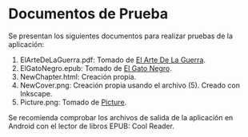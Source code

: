 # Documentos de Prueba

Se presentan los siguientes documentos para realizar pruebas de la aplicación:

1. ElArteDeLaGuerra.pdf: Tomado de [El Arte De La Guerra](https://biblioteca.org.ar/libros/656228.pdf).
2. ElGatoNegro.epub: Tomado de [El Gato Negro](https://www.textos.info/edgar-allan-poe/el-gato-negro/descargar-epub).
3. NewChapter.html: Creación propia.
4. NewCover.png: Creación propia usando el archivo (5). Creado con Inkscape.
5. Picture.png: Tomado de [Picture](https://www.pngegg.com/en/png-cbxqu).

Se recomienda comprobar los archivos de salida de la aplicación en Android con el lector de libros EPUB: Cool Reader.
